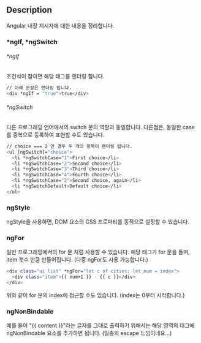 ## Description

Angular 내장 지시자에 대한 내용을 정리합니다.

### *ngIf, *ngSwitch
###### *ngIf
조건식이 참이면 해당 태그를 랜더링 합니다.
```bash
// 아래 문장은 랜더링 됩니다.
<div *ngIf = "true">true</div>
```
###### *ngSwitch
다른 프로그래밍 언어에서의 switch 문의 역할과 동일합니다.
다른점은, 동일한 case를 중복으로 등록하여 표현할 수도 있습니다.
```bash
// choice === 2 인 경우 두 개의 항목이 랜더링 됩니다.
<ul [ngSwitch]="choice">
  <li *ngSwitchCase="1">First choice</li>
  <li *ngSwitchCase="2">Second choice</li>
  <li *ngSwitchCase="3">Third choice</li>
  <li *ngSwitchCase="4">Fourth choice</li>
  <li *ngSwitchCase="2">Second choice, again</li>
  <li *ngSwitchDefault>Default choice</li>
</ul>
```

### ngStyle
ngStyle을 사용하면, DOM 요소의 CSS 프로퍼티를 동적으로 설정할 수 있습니다.

### ngFor
일반 프로그래밍에서의 for 문 처럼 사용할 수 있습니다.
해당 태그가 for 문을 돌며, item 갯수 만큼 만들어집니다. (다중 ngFor도 사용 가능합니다.)
```bash
<div class="ui list" *ngFor="let c of cities; let num = index">
  <div class="item">{{ num+1 }} - {{ c }}</div>
</div>
```
위와 같이 for 문의 index에 접근할 수도 있습니다. (index는 0부터 시작합니다.)

### ngNonBindable
예를 들어 "{{ content }}"라는 글자를 그대로 출력하기 위해서는 해당 영역의 태그에 ngNonBindable 요소를 추가하면 됩니다. (일종의 escape 느낌이네요...)

